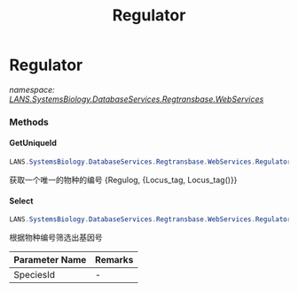 ﻿---
title: Regulator
---

# Regulator
_namespace: [LANS.SystemsBiology.DatabaseServices.Regtransbase.WebServices](N-LANS.SystemsBiology.DatabaseServices.Regtransbase.WebServices.html)_



### Methods

#### GetUniqueId
```csharp
LANS.SystemsBiology.DatabaseServices.Regtransbase.WebServices.Regulator.GetUniqueId
```
获取一个唯一的物种的编号 {Regulog, {Locus_tag, Locus_tag()}}

#### Select
```csharp
LANS.SystemsBiology.DatabaseServices.Regtransbase.WebServices.Regulator.Select(System.String)
```
根据物种编号筛选出基因号

|Parameter Name|Remarks|
|--------------|-------|
|SpeciesId|-|





